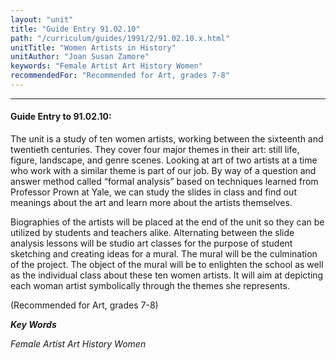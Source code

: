 ```yaml
---
layout: "unit"
title: "Guide Entry 91.02.10"
path: "/curriculum/guides/1991/2/91.02.10.x.html"
unitTitle: "Women Artists in History"
unitAuthor: "Joan Susan Zamore"
keywords: "Female Artist Art History Women"
recommendedFor: "Recommended for Art, grades 7-8"
---
```

<body>
<hr/>
 <h4>
  Guide Entry to 91.02.10:
 </h4>
 The unit is a study of ten women artists, working between the sixteenth and twentieth centuries. They cover four major themes in their art: still life, figure, landscape, and genre scenes. Looking at art of two artists at a time who work with a similar theme is part of our job. By way of a question and answer method called “formal analysis” based on techniques learned from Professor Prown at Yale, we can study the slides in class and find out meanings about the art and learn more about the artists themselves.
 <p>
  Biographies of the artists will be placed at the end of the unit so they can be utilized by students and teachers alike. Alternating between the slide analysis lessons will be studio art classes for the purpose of student sketching and creating ideas for a mural. The mural will be the culmination of the project. The object of the mural will be to enlighten the school as well as the individual class about these ten women artists. It will aim at depicting each woman artist symbolically through the themes she represents.
 </p>
 <p>
  (Recommended for Art, grades 7-8)
 </p>
<p>
  <b>
   <i>
    Key Words
   </i>
  </b>
  <br/>
 </p>
 <p>
  <i>
   Female Artist Art History Women
  </i>
 </p>

</body>